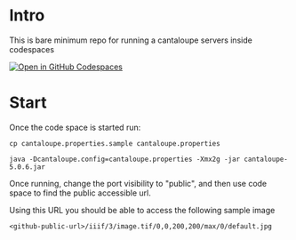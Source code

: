 # Intro

This is bare minimum repo for running a cantaloupe servers inside codespaces

[![Open in GitHub Codespaces](https://github.com/codespaces/badge.svg)](https://codespaces.new/jeffreycwitt/cantaloupe-container)

# Start

Once the code space is started run:

`cp cantaloupe.properties.sample cantaloupe.properties`

`java -Dcantaloupe.config=cantaloupe.properties -Xmx2g -jar cantaloupe-5.0.6.jar`

Once running, change the port visibility to "public", and then use code space to find the public accessible url. 

Using this URL you should be able to access the following sample image

`<github-public-url>/iiif/3/image.tif/0,0,200,200/max/0/default.jpg`
